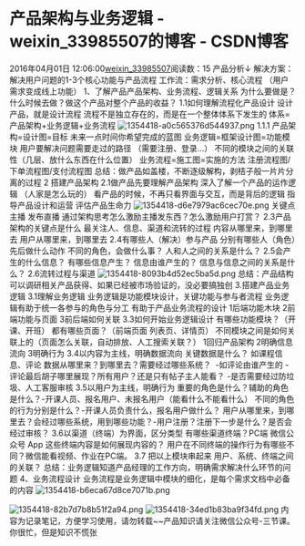# 产品架构与业务逻辑 - weixin_33985507的博客 - CSDN博客
2016年04月01日 12:06:00[weixin_33985507](https://me.csdn.net/weixin_33985507)阅读数：15
产品分析↓
解决方案：解决用户问题的1-3个核心功能与产品流程
工作流：需求分析、核心流程
（用户需求变成线上功能）
1、了解产品产品架构、业务流程、逻辑关系
为什么要做是？什么时候去做？做这个产品对整个产品的收益？
1.1如何理解流程化产品设计
设计产品，就是设计流程
流程不是独立存在的，而是在一个整体体系下发生的
体系=产品架构+业务逻辑+业务流程
![1354418-a0c565376d544937.png](https://upload-images.jianshu.io/upload_images/1354418-a0c565376d544937.png)
1.1.1
产品架构=设计图=目标
未来一点时间你希望完成的蓝图
业务逻辑=框架设计图=功能模块
用户要解决问题需要走过的路径 （需要注册、登录...）
不同的模块之间的关联性（几层、放什么东西在什么位置）
业务流程=施工图=实施的方法
注册流程图/下单流程图/支付流程图
总结：做产品如盖楼，不断逐级解构，剥桔子般一片片分离的过程
2 搭建产品架构
2.1做产品先要理解产品架构
深入了解一个产品的运作逻辑 （人家是怎么玩的）
看产品的时候，不再只看界面与交互，而是背后的逻辑
指导产品设计和运营
评估产品生命力
![1354418-d6e7979ac6cec70e.png](https://upload-images.jianshu.io/upload_images/1354418-d6e7979ac6cec70e.png)
关键点 主播 发布直播
通过架构思考怎么激励主播发东西？怎么激励用户打赏？
2.3产品架构的关键点是什么
最关注人、信息、渠道和流转的过程
内容从哪里来，到哪里去
用户从哪里来，到哪里去
2.4有哪些人（解决）参与产品
分别有哪些人（角色）先后做什么动作
不同的角色，会做什么事？
人和人之间的关系是什么？
2.5会产生的什么信息？
有哪些信息产生？
信息由谁产生的？
信息与信息之间的关系是什么？
2.6流转过程与渠道
![1354418-8093b4d52ec5ba5d.png](https://upload-images.jianshu.io/upload_images/1354418-8093b4d52ec5ba5d.png)
总结：产品结构可以调研相关产品获得、如果已经被市场验证的，没必要搞独创
3.搭建产品业务逻辑
3.1理解业务逻辑
业务逻辑是功能模块设计，关键功能与参与者流程
业务逻辑有助于统一各参与的角色与分工
有助于产品业务流程的设计
1后端功能木块 2前端功能与页面 3前后端如何关联
3.3如何开始业务逻辑设计
有哪些功能模块？（开课、开班）
都有哪些页面？（前端页面 列表页、详情页）
不同模块之间是如何关联上的（页面怎么关联，自动排放、人工搜索关联？）
1回归产品架构 2明确信息流向 3明确行为
3.4以内容为主线，明确数据流向
关键数据是什么？ 如课程信息、评论
数据从哪里来？到哪里去？需要经过哪些系统？ 
-如评论由谁产生的
-评论最后胡子哪里展现？所有用户？还是只有帖子主人能看？
-是否需要经过防垃圾、人工客服审核
3.5以用户为主线，明确行为
重要的角色是什么？辅助的角色是什么？-开课人员、报名用户、未报名用户（能看什么不能看什么）
不同的角色的行为分别是什么？-开课人员负责什么，报名用户做什么？
用户从哪里来，到哪里去？会经过哪些系统，用到哪些功能？-用户注册？注册下一步是什么？是否会经过审核？
3.6以渠道（终端）为界面，区分类型
有哪些渠道终端？PC端 微信公众号 App
这些终端内容是如何展现内容的？
用户在不同终端的操作行为有哪些不同？微信能看视频、作业在PC端。
3.7 把以上模块串起来
用户、系统、终端之间的关联？
总结：业务逻辑知道产品经理的工作方向，明确需求解决什么环节的问题
4、业务流程设计
业务流程是业务逻辑中模块的细化，是每个需求文档中必备的内容
![1354418-b6eca67d8ce7071b.png](https://upload-images.jianshu.io/upload_images/1354418-b6eca67d8ce7071b.png)

![1354418-82b7d7b8b51f2a94.png](https://upload-images.jianshu.io/upload_images/1354418-82b7d7b8b51f2a94.png)
![1354418-34ed1b83ba9f34fd.png](https://upload-images.jianshu.io/upload_images/1354418-34ed1b83ba9f34fd.png)
内容为记录笔记，方便学习使用，请勿转载~~产品知识请关注微信公众号-三节课。你很忙，但是知识不慌张
